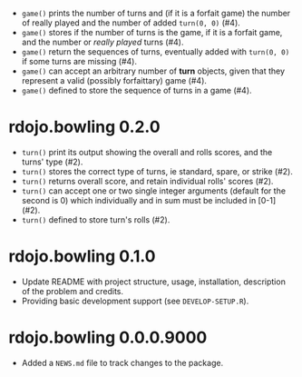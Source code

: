 
* `game()` prints the number of turns and (if it is a forfait game) the
  number of really played and the number of added `turn(0, 0)` (#4).
* `game()` stores if the number of turns is the game, if it is a
  forfait game, and the number or _really played_ turns (#4).
* `game()` return the sequences of turns, eventually added with 
  `turn(0, 0)` if some turns are missing (#4).
* `game()` can accept an arbitrary number of **turn** objects, given
  that they represent a valid (possibly forfaittary) game (#4).
* `game()` defined to store the sequence of turns in a game (#4).

# rdojo.bowling 0.2.0

* `turn()` print its output showing the overall and rolls scores, and
  the turns' type (#2).
* `turn()` stores the correct type of turns, ie standard, spare, or
  strike (#2).
* `turn()` returns overall score, and retain individual rolls' scores
   (#2).
* `turn()` can accept one or two single integer arguments (default for
  the second is 0) which individually and in sum must be included in
  [0-1] (#2).
* `turn()` defined to store turn's rolls (#2).

# rdojo.bowling 0.1.0

* Update README with project structure, usage, installation, description
  of the problem and credits.
* Providing basic development support (see `DEVELOP-SETUP.R`).

# rdojo.bowling 0.0.0.9000

* Added a `NEWS.md` file to track changes to the package.
